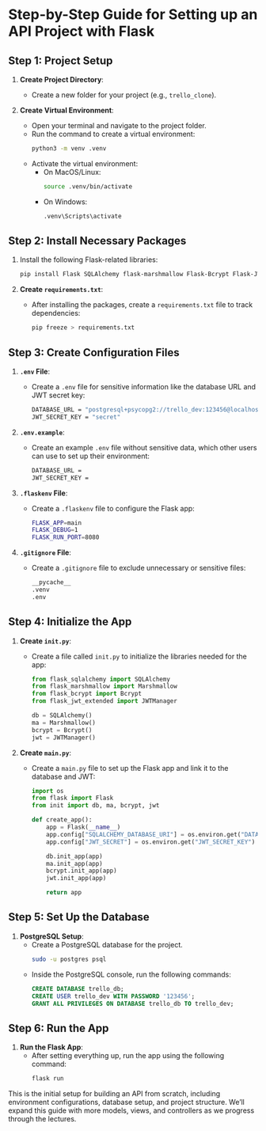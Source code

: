 
# Step-by-Step Guide for Setting up an API Project with Flask

## Step 1: Project Setup

1. **Create Project Directory**: 
   - Create a new folder for your project (e.g., `trello_clone`).
   
2. **Create Virtual Environment**:
   - Open your terminal and navigate to the project folder.
   - Run the command to create a virtual environment:
     ```bash
     python3 -m venv .venv
     ```
   - Activate the virtual environment:
     - On MacOS/Linux:
       ```bash
       source .venv/bin/activate
       ```
     - On Windows:
       ```bash
       .venv\Scripts\activate
       ```

## Step 2: Install Necessary Packages

1. Install the following Flask-related libraries:
   ```bash
   pip install Flask SQLAlchemy flask-marshmallow Flask-Bcrypt Flask-JWT-Extended python-dotenv psycopg2-binary
   ```

2. **Create `requirements.txt`**:
   - After installing the packages, create a `requirements.txt` file to track dependencies:
     ```bash
     pip freeze > requirements.txt
     ```

## Step 3: Create Configuration Files

1. **`.env` File**: 
   - Create a `.env` file for sensitive information like the database URL and JWT secret key:
     ```bash
     DATABASE_URL = "postgresql+psycopg2://trello_dev:123456@localhost:5432/trello_db"
     JWT_SECRET_KEY = "secret"
     ```

2. **`.env.example`**: 
   - Create an example `.env` file without sensitive data, which other users can use to set up their environment:
     ```bash
     DATABASE_URL = 
     JWT_SECRET_KEY = 
     ```

3. **`.flaskenv` File**:
   - Create a `.flaskenv` file to configure the Flask app:
     ```bash
     FLASK_APP=main
     FLASK_DEBUG=1
     FLASK_RUN_PORT=8080
     ```

4. **`.gitignore` File**:
   - Create a `.gitignore` file to exclude unnecessary or sensitive files:
     ```bash
     __pycache__
     .venv
     .env
     ```

## Step 4: Initialize the App

1. **Create `init.py`**: 
   - Create a file called `init.py` to initialize the libraries needed for the app:
     ```python
     from flask_sqlalchemy import SQLAlchemy
     from flask_marshmallow import Marshmallow
     from flask_bcrypt import Bcrypt
     from flask_jwt_extended import JWTManager

     db = SQLAlchemy()
     ma = Marshmallow()
     bcrypt = Bcrypt()
     jwt = JWTManager()
     ```

2. **Create `main.py`**:
   - Create a `main.py` file to set up the Flask app and link it to the database and JWT:
     ```python
     import os
     from flask import Flask
     from init import db, ma, bcrypt, jwt

     def create_app():
         app = Flask(__name__)
         app.config["SQLALCHEMY_DATABASE_URI"] = os.environ.get("DATABASE_URL")
         app.config["JWT_SECRET"] = os.environ.get("JWT_SECRET_KEY")

         db.init_app(app)
         ma.init_app(app)
         bcrypt.init_app(app)
         jwt.init_app(app)

         return app
     ```

## Step 5: Set Up the Database

1. **PostgreSQL Setup**:
   - Create a PostgreSQL database for the project.
     ```bash
     sudo -u postgres psql
     ```
   - Inside the PostgreSQL console, run the following commands:
     ```sql
     CREATE DATABASE trello_db;
     CREATE USER trello_dev WITH PASSWORD '123456';
     GRANT ALL PRIVILEGES ON DATABASE trello_db TO trello_dev;
     ```

## Step 6: Run the App

1. **Run the Flask App**:
   - After setting everything up, run the app using the following command:
     ```bash
     flask run
     ```

This is the initial setup for building an API from scratch, including environment configurations, database setup, and project structure. We’ll expand this guide with more models, views, and controllers as we progress through the lectures.
